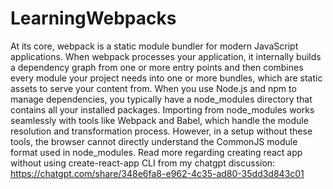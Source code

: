 # LearningWebpacks
At its core, webpack is a static module bundler for modern JavaScript applications. When webpack processes your application, it internally builds a dependency graph from one or more entry points and then combines every module your project needs into one or more bundles, which are static assets to serve your content from.
When you use Node.js and npm to manage dependencies, you typically have a node_modules directory that contains all your installed packages. Importing from node_modules works seamlessly with tools like Webpack and Babel, which handle the module resolution and transformation process. However, in a setup without these tools, the browser cannot directly understand the CommonJS module format used in node_modules.
Read more regarding creating react app without using create-react-app CLI from my chatgpt discussion:
https://chatgpt.com/share/348e6fa8-e962-4c35-ad80-35dd3d843c01
